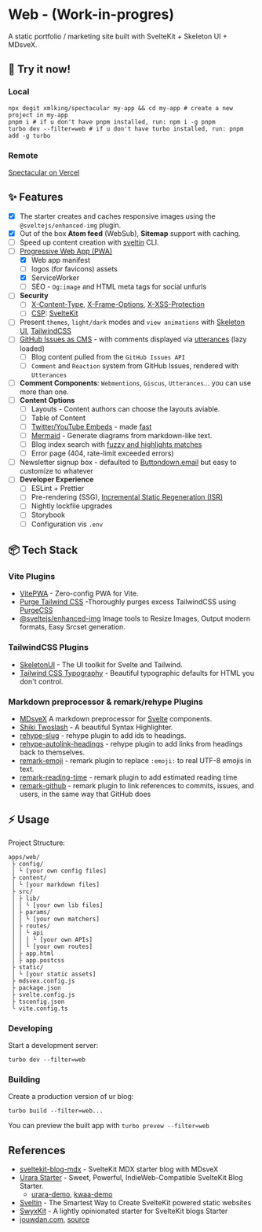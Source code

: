 # Web - (Work-in-progres)

A static portfolio / marketing site built with SvelteKit + Skeleton UI + MDsveX.

## 🎉 Try it now!

### Local

```shell
npx degit xmlking/spectacular my-app && cd my-app # create a new project in my-app
pnpm i # if u don't have pnpm installed, run: npm i -g pnpm
turbo dev --filter=web # if u don't have turbo installed, run: pnpm add -g turbo
```

### Remote

[Spectacular on Vercel](https://spectacular-web.vercel.app/)

## ✨ Features

- [x] The starter creates and caches responsive images using the `@sveltejs/enhanced-img` plugin.
- [x] Out of the box **Atom feed** (WebSub), **Sitemap** support with caching.
- [ ] Speed up content creation with [sveltin](https://docs.sveltin.io/) CLI.
- [ ] [Progressive Web App (PWA)](https://rodneylab.com/sveltekit-pwa/)
  - [x] Web app manifest
  - [ ] logos (for favicons) assets
  - [x] ServiceWorker
  - [ ] SEO - `Og:image` and HTML meta tags for social unfurls
- [ ] **Security**
  - [ ] [X-Content-Type](https://developer.mozilla.org/en-US/docs/Web/HTTP/Headers/X-Content-Type-Options), [X-Frame-Options](https://developer.mozilla.org/en-US/docs/Web/HTTP/Headers/X-Frame-Options), [X-XSS-Protection](https://developer.mozilla.org/en-US/docs/Web/HTTP/Headers/X-XSS-Protection)
  - [ ] [CSP](https://developer.mozilla.org/en-US/docs/Web/HTTP/CSP): [SvelteKit](https://kit.svelte.dev/docs/configuration#csp)
- [ ] Present `themes`, `light/dark` modes and `view animations` with [Skeleton UI](https://www.skeleton.dev/), [TailwindCSS](https://tailwindcss.com/)
- [ ] [GitHub Issues as CMS](https://github.com/sw-yx/swyxkit/issues/10) - with comments displayed via [utterances](https://utteranc.es/) (lazy loaded)
  - [ ] Blog content pulled from the `GitHub Issues API`
  - [ ] `Comment` and `Reaction` system from GitHub Issues, rendered with `Utterances`
- [ ] **Comment Components**: `Webmentions`, `Giscus`, `Utterances`... you can use more than one.
- [ ] **Content Options**
  - [ ] Layouts - Content authors can choose the layouts aviable.
  - [ ] Table of Content
  - [ ] [Twitter/YouTube Embeds](https://swyxkit.netlify.app/supporting-youtube-and-twitter-embeds) - made [fast](https://swyxkit.netlify.app/faster-youtube-embeds)
  - [ ] [Mermaid](https://github.com/mermaid-js/mermaid) - Generate diagrams from markdown-like text.
  - [ ] Blog index search with [fuzzy and highlights matches](https://swyxkit.netlify.app/ufuzzy-search)
  - [ ] Error page (404, rate-limit exceeded errors)
- [ ] Newsletter signup box - defaulted to [Buttondown.email](https://buttondown.email/) but easy to customize to whatever
- [ ] **Developer Experience**
  - [ ] ESLint + Prettier
  - [ ] Pre-rendering (SSG), [Incremental Static Regeneration (ISR)](https://www.educative.io/answers/ssr-vs-csr-vs-isr-vs-ssg)
  - [ ] Nightly lockfile upgrades
  - [ ] Storybook
  - [ ] Configuration vis `.env`

## 📦️ Tech Stack

### Vite Plugins

- [VitePWA](https://github.com/antfu/vite-plugin-pwa) - Zero-config PWA for Vite.
- [Purge Tailwind CSS](https://github.com/AdrianGonz97/vite-plugin-tailwind-purgecss) -Thoroughly purges excess TailwindCSS using [PurgeCSS](https://purgecss.com/)
- [@sveltejs/enhanced-img](https://kit.svelte.dev/docs/images) Image tools to Resize Images, Output modern formats, Easy Srcset generation.

### TailwindCSS Plugins

- [SkeletonUI](https://www.skeleton.dev/) - The UI toolkit for Svelte and Tailwind.
- [Tailwind CSS Typography](https://github.com/tailwindlabs/tailwindcss-typography) - Beautiful typographic defaults for HTML you don't control.

### Markdown preprocessor & remark/rehype Plugins

- [MDsveX](https://mdsvex.pngwn.io/docs/) A markdown preprocessor for [Svelte](https://svelte.dev/) components.
- [Shiki Twoslash](https://github.com/shikijs/twoslash) - A beautiful Syntax Highlighter.
- [rehype-slug](https://github.com/rehypejs/rehype-slug) - rehype plugin to add ids to headings.
- [rehype-autolink-headings](https://github.com/rehypejs/rehype-autolink-headings) - rehype plugin to add links from headings back to themselves.
- [remark-emoji](https://github.com/rhysd/remark-emoji) - remark plugin to replace `:emoji:` to real UTF-8 emojis in text.
- [remark-reading-time](https://github.com/mattjennings/remark-reading-time#readme) - remark plugin to add estimated reading time
- [remark-github](https://github.com/remarkjs/remark-github#remark-github) - remark plugin to link references to commits, issues, and users, in the same way that GitHub does

## ⚡️ Usage

Project Structure:

```
apps/web/
 ├ config/
 │ └ [your own config files]
 ├ content/
 │ └ [your markdown files]
 ├ src/
 │ ├ lib/
 │ │ └ [your own lib files]
 │ ├ params/
 │ │ └ [your own matchers]
 │ ├ routes/
 │ │ └ api
 │ │ │ └ [your own APIs]
 │ │ └ [your own routes]
 │ ├ app.html
 │ ├ app.postcss
 ├ static/
 │ └ [your static assets]
 ├ mdsvex.config.js
 ├ package.json
 ├ svelte.config.js
 ├ tsconfig.json
 └ vite.config.ts
```

### Developing

Start a development server:

```shell
turbo dev --filter=web
```

### Building

Create a production version of ur blog:

```shell
turbo build --filter=web...
```

You can preview the built app with `turbo prevew --filter=web`

## References

- [sveltekit-blog-mdx](https://github.com/rodneylab/sveltekit-blog-mdx) - SvelteKit MDX starter blog with MDsveX
- [Urara Starter](https://urara-docs.netlify.app/) - Sweet, Powerful, IndieWeb-Compatible SvelteKit Blog Starter.
  - [urara-demo](https://urara-demo.netlify.app), [kwaa-demo](https://kwaa.dev/)
- [Sveltin](https://sveltin.io/) - The Smartest Way to Create SvelteKit powered static websites
- [SwyxKit](https://github.com/swyxio/swyxkit) - A lightly opinionated starter for SvelteKit blogs Starter
- [jouwdan.com](https://jouwdan.com/), [source](https://github.com/jouwdan/jouwdan.com)
